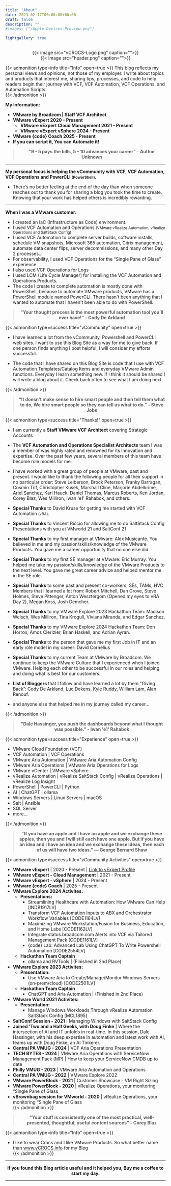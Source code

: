 ```yaml
---
title: "About"
date: 2023-02-17T00:00:00+00:00
draft: false
description: ""
#images: ["/Apple-Devices-Preview.png"]

lightgallery: true
---
```


<center>{{< image src="vCROCS-Logo.png" caption="">}}</center>  

<center>{{< image src="header.png" caption="">}}</center>  

{{< admonition type=info title="Info" open=true >}}
This blog reflects my personal views and opinions, not those of my employer. I write about topics and products that interest me, sharing tips, processes, and code to help readers begin their journey with VCF, VCF Automation, VCF Operations, and Automation Scripts.  
{{< /admonition >}}  

**My Information:**  
- **VMware by Broadcom | Staff VCF Architect**  
- **VMware vExpert 2020 - Present**  
  - **VMware vExpert Cloud Management 2021 - Present**  
  - **VMware vExpert vSphere 2024 - Present**  
- **VMware {code} Coach 2025 - Present**    
- **If you can script it, You can Automate it!**  

><center><b>"9 - 5 pays the bills, 5 - 10 advances your career" - Author Unknown</b></center>  

<!--  
#### vCF Specialist SE | VMware Aria Suite  
###### VMware vExpert 2020 - Present  
###### VMware vExpert Cloud Management 2021 - Present  
###### If you can script it, You can Automate it!  
-->

---

**My personal focus is helping the vCommunity with VCF, VCF Automation, VCF Operations and PowerCLI <small>(PowerShell)</small>.**  

- There’s no better feeling at the end of the day than when someone reaches out to thank you for sharing a blog you took the time to create. Knowing that your work has helped others is incredibly rewarding.  

---

**When I was a VMware customer:**  
- I created an IaC (Infrastructure as Code) environment.  
- I used VCF Automation and Operations <small>(VMware vRealize Automation, vRealize Operations and SaltStack Config)</small>  
- I used VCF Automation to complete server builds, software installs, schedule VM snapshots, Microsoft 365 automation, Citrix management, automate data center flips, server decommissions, and many other Day 2 processes…  
- For observability, I used  VCF Operations for the “Single Pane of Glass” experience.  
- I also used VCF Operations for Logs  
- I used LCM (Life Cycle Manager) for installing the VCF Automation and Operations Products.  
- The code I create to complete automation is mostly done with PowerShell, because to automate VMware products, VMware has a PowerShell module named PowerCLI. There hasn't been anything that I wanted to automate that I haven't been able to do with PowerShell.    
  
>  
><center><b>"Your thought process is the most powerful automation tool you’ll ever have!" - Cody De Arkland</b></center>  
>  

{{< admonition type=success title="vCommunity" open=true >}}
* I have learned a lot from the vCommunity, Powershell and PowerCLI web sites. I want to use this Blog Site as a way for me to give back. If one person finds anything I post helpful, I will consider my efforts successful.  

* The code that I have shared on this Blog Site is code that I use with VCF Automation Templates/Catalog Items and everyday VMware Admin functions. Everyday I learn something new. If I think it should be shared I will write a blog about it. Check back often to see what I am doing next.  

{{< /admonition >}}

><center><b>“It doesn’t make sense to hire smart people and then tell them what to do, We hire smart people so they can tell us what to do.” - Steve Jobs</b></center>  

{{< admonition type=success title="Thanks!" open=true >}}  
  
* I am currently a **Staff VMware VCF Architect** covering Strategic Accounts  

* The **VCF Automation and Operations Specialist Architects** team I was a member of was highly rated and renowned for its innovation and expertise. Over the past few years, several members of this team have become role models for me.  
  
* I have worked with a great group of people at VMware, past and present. I would like to thank the following people for all their support in no particular order: Steve Leiberson, Brock Peterson, Franky Barragan, Cosmin Trif, Christopher Kusek, Marshall Cline, Marjorie Abdelkrime, Ariel Sanchez, Karl Hauck, Daniel Thomas, Marcus Roberts, Ken Jordan, Corey Blaz, Wes Milliron, Iwan 'e1' Rahabok, and others.  
  
* **Special Thanks** to David Kruse for getting me started with VCF Automation <small>(vRA)</small>.  
  
* **Special Thanks** to Vincent Riccio for allowing me to do SaltStack Config Presentations with you at VMworld 21 and SaltConf 21  

* **Special Thanks** to my first manager at VMware: Alex Musicante. You believed in me and my passion/skills/knowledge of the VMware Products. You gave me a career opportunity that no one else did.  

* **Special Thanks** to my first SE manager at VMware: Eric Murray. You helped me take my passion/skills/knowledge of the VMware Products to the next level. You gave me great career advice and helped mentor me in the SE role.  

* **Special Thanks** to some past and present co-workers, SEs, TAMs, HVC Members that I learned a lot from: Robert Mitchell, Dan Grove, Steve Holmes, Steve Pittenger, Anton Wesztergom (Opened my eyes to vRA Day 2), Megan Koss, Josh Demcher.  

* **Special Thanks** to my VMware Explore 2023 Hackathon Team: Madison Welsch, Wes Milliron, Tina Krogull, Viviana Miranda, and Edgar Sanchez.  

* **Special Thanks** to my VMware Explore 2024 Hackathon Team: Don Horrox, Amos Clerizier, Brian Haskell, and Adrian Ayran.  

* **Special Thanks** to the person that gave me my first Job in IT and an early role model in my career: David Cornelius  

* **Special Thanks** to my current Team at VMware by Broadcom. We continue to keep the VMware Culture that I experienced when I joined VMware. Helping each other to be successful in our roles and helping and doing what is best for our customers.  

* **List of Bloggers** that I follow and have learned a lot by them “Giving Back”: Cody De Arkland, Luc Dekens, Kyle Ruddy, William Lam, Alan Renouf.  

* and anyone else that helped me in my journey called my career…  

{{< /admonition >}}

> <center><b>"Dale Hassinger, you push the dashboards beyond what I thought was possible." - Iwan 'e1' Rahabok</b></center>

{{< admonition type=success title="Experience" open=true >}}
* VMware Cloud Foundation (VCF)
* VCF Automation | VCF Operations
* VMware Aria Automation | VMware Aria Automation Config  
* VMware Aria Operations | VMware Aria Operations for Logs  
* VMware vCenter | VMware vSphere  
* vRealize Automation | vRealize SaltStack Config | vRealize Operations | vRealize Log Insight  
* PowerShell | PowerCLI | Python  
* AI | ChatGPT | ollama
* Windows Servers | Linux Servers | macOS  
* Salt | Ansible  
* SQL Server  
* more...  

{{< /admonition >}}

><center><b>"If you have an apple and I have an apple and we exchange these apples, then you and I will still each have one apple. But if you have an idea and I have an idea and we exchange these ideas, then each of us will have two ideas." — George Bernard Shaw</b></center>  

{{< admonition type=success title="vCommunity Activities" open=true >}}
* **VMware vExpert** | 2020 - Present | [Link to vExpert Profile](https://vexpert.vmware.com/directory/5721)  
* **VMware vExpert - Cloud Management** | 2021 - Present  
* **VMware vExpert - vSphere** | 2024 - Present  
* **VMware {code} Coach** | 2025 - Present  
* **VMware Explore 2024 Activites:**
  * **Presentations:**  
    * Streamlining Healthcare with Automation: How VMware Can Help [INDB1917LV]  
    * Transform VCF Automation Inputs to ABX and Orchestrator Workflow Variables [CODE1164LV]  
    * Maximizing VMware Workstation/Fusion for Business, Education, and Home Labs [CODE1162LV]  
    * Integrate status.broadcom.com Alerts into VCF via Tailored Management Pack [CODE1161LV]  
    * {code} Lab: Advanced Lab Using ChatGPT To Write Powershell Automation [CODE2554LV] 
  * **Hackathon Team Captain**  
    * ollama and RVTools | (Finished in 2nd Place)  
* **VMware Explore 2023 Activites:**
  * **Presentation:**  
    * Use VMware Aria to Create/Manage/Monitor Windows Servers (on-prem/cloud) [CODE2501LV]  
  * **Hackathon Team Captain**  
    * ChatGPT and Aria Automation | (Finished in 2nd Place)  
* **VMware World 2021 Activites:**
  * **Presentation:**  
    * Manage Windows Workloads Through vRealize Automation SaltStack Config [MCL1895]  
* **SaltConf Session - 2021** | Managing Windows with SaltStack Config  
* **Joined 'Two and a Half Geeks, with Doug Finke** | Where the intersection of AI and IT unfolds in real-time. In this session, Dale Hassinger, with his deep expertise in automation and latest work with AI, teams up with Doug Finke, an AI Tinkerer.
* **Central PA VMUG - 2024** | VCF Aria Operations Presentation  
* **TECH BYTES - 2024** | VMware Aria Operations with ServiceNow Management Pack (MP) | How to keep your ServiceNow CMDB up to date  
* **Philly VMUG - 2023** | VMware Aria Automation and Operations  
* **Central PA VMUG - 2022** | VMware Explore 2022  
* **VMware PowerBlock - 2021** | Customer Showcase - VM Right Sizing  
* **VMware PowerBlock - 2020** | vRealize Operations, your monitoring “Single Pane of Glass  
* **vBrownbag session for VMworld - 2020** | vRealize Operations, your monitoring “Single Pane of Glass  
{{< /admonition >}}

><center><b>"Your stuff is consistently one of the most practical, well-presented, thoughtful, useful content sources" - Corey Blaz</b></center>  


{{< admonition type=info title="Info" open=true >}}
* I like to wear Crocs and I like VMware Products. So what better name than www.vCROCS.info for my Blog  
{{< /admonition >}}

---

<center><b>If you found this Blog article useful and it helped you, Buy me a coffee to start my day.</b></center>  

---

<center>
<script type="text/javascript" src="https://cdnjs.buymeacoffee.com/1.0.0/button.prod.min.js" data-name="bmc-button" data-slug="dalehassinger" data-color="#FFDD00" data-emoji=""  data-font="Cookie" data-text="Buy me a coffee" data-outline-color="#000000" data-font-color="#000000" data-coffee-color="#ffffff" ></script>
</center>
